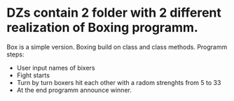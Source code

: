 # DZs contain 2 folder with 2 different realization of Boxing programm.
Box is a simple version.
Boxing build on class and class methods.
Programm steps:
- User input names of bixers
- Fight starts
- Turn by turn boxers hit each other with a radom strenghts from 5 to 33
- At the end programm announce winner.
